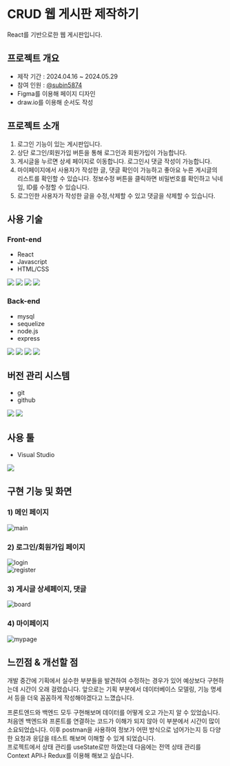 # CRUD 웹 게시판 제작하기

React를 기반으로한 웹 게시판입니다.

## 프로젝트 개요

- 제작 기간 : 2024.04.16 ~ 2024.05.29
- 참여 인원 : [@subin5874](https://github.com/subin5874)
- Figma를 이용해 페이지 디자인
- draw.io를 이용해 순서도 작성

## 프로젝트 소개

1. 로그인 기능이 있는 게시판입니다.
2. 상단 로그인/회원가입 버튼을 통해 로그인과 회원가입이 가능합니다.
3. 게시글을 누르면 상세 페이지로 이동합니다. 로그인시 댓글 작성이 가능합니다.
4. 마이페이지에서 사용자가 작성한 글, 댓글 확인이 가능하고 좋아요 누른 게시글의 리스트를 확인할 수 있습니다. 정보수정 버튼을 클릭하면 비밀번호를 확인하고 닉네임, ID를 수정할 수 있습니다.
5. 로그인한 사용자가 작성한 글을 수정,삭제할 수 있고 댓글을 삭제할 수 있습니다.

## 사용 기술

### Front-end

- React
- Javascript
- HTML/CSS

<img src="https://img.shields.io/badge/react-61DAFB?style=for-the-badge&logo=react&logoColor=black"> <img src="https://img.shields.io/badge/javascript-F7DF1E?style=for-the-badge&logo=javascript&logoColor=black"> <img src="https://img.shields.io/badge/html5-E34F26?style=for-the-badge&logo=html5&logoColor=white"> <img src="https://img.shields.io/badge/css-1572B6?style=for-the-badge&logo=css3&logoColor=white">

### Back-end

- mysql
- sequelize
- node.js
- express

<img src="https://img.shields.io/badge/mysql-4479A1?style=for-the-badge&logo=mysql&logoColor=white"> <img src="https://img.shields.io/badge/sequelize-52B0E7?style=for-the-badge&logo=sequelize&logoColor=white"> <img src="https://img.shields.io/badge/node.js-339933?style=for-the-badge&logo=Node.js&logoColor=white"> <img src="https://img.shields.io/badge/express-000000?style=for-the-badge&logo=express&logoColor=white">

## 버전 관리 시스템

- git
- github

<img src="https://img.shields.io/badge/git-F05032?style=for-the-badge&logo=git&logoColor=white"> <img src="https://img.shields.io/badge/github-181717?style=for-the-badge&logo=github&logoColor=white">

## 사용 툴

- Visual Studio

<img src="https://img.shields.io/badge/visualstudiocode-007ACC?style=for-the-badge&logo=visualstudiocode&logoColor=white">

## 구현 기능 및 화면

### 1) 메인 페이지

![main](https://github.com/subin5874/react-study-board-project/assets/86753223/ffe2dd25-6935-43d6-a734-131953c5d4c5)

### 2) 로그인/회원가입 페이지

![login](https://github.com/subin5874/react-study-board-project/assets/86753223/157b56c6-fda5-4ec5-ad3c-176e31766757)  
![register](https://github.com/subin5874/react-study-board-project/assets/86753223/f0fd26af-fb15-4d36-845a-3005868468f3)

### 3) 게시글 상세페이지, 댓글

![board](https://github.com/subin5874/react-study-board-project/assets/86753223/97273fc9-5571-4c77-8c91-ac9bd6d688e6)

### 4) 마이페이지

![mypage](https://github.com/subin5874/react-study-board-project/assets/86753223/13c1f5e7-b4f6-443a-82bf-71bb4bdb0fd1)

## 느낀점 & 개선할 점

 개발 중간에 기획에서 실수한 부분들을 발견하여 수정하는 경우가 있어 예상보다 구현하는데 시간이 오래 걸렸습니다.
앞으로는 기획 부분에서 데이터베이스 모델링, 기능 명세서 등을 더욱 꼼꼼하게 작성해야겠다고 느꼈습니다.
   
프론트엔드와 백엔드 모두 구현해보며 데이터를 어떻게 오고 가는지 알 수 있었습니다.   
처음엔 백엔드와 프론트를 연결하는 코드가 이해가 되지 않아 이 부분에서 시간이 많이 소요되었습니다. 이후 postman을 사용하여 정보가 어떤 방식으로 넘어가는지 등 다양한 요청과 응답을 테스트 해보며 이해할 수 있게 되었습니다.    
프로젝트에서 상태 관리를 useState로만 하였는데 다음에는 전역 상태 관리를 Context API나 Redux를 이용해 해보고 싶습니다.


